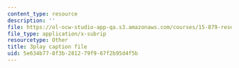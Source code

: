 ```yaml
---
content_type: resource
description: ''
file: https://ol-ocw-studio-app-qa.s3.amazonaws.com/courses/15-879-research-seminar-in-system-dynamics-spring-2014/5e634b778f3b281279f967f2b95d4f5b_7xJJU5HDCVE.srt
file_type: application/x-subrip
resourcetype: Other
title: 3play caption file
uid: 5e634b77-8f3b-2812-79f9-67f2b95d4f5b
---
```

